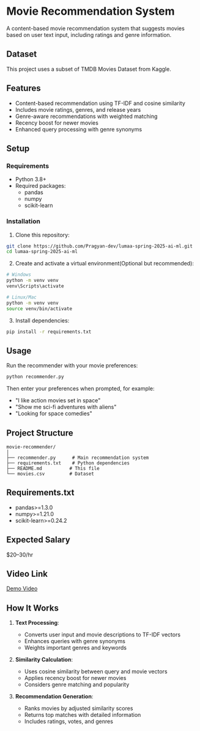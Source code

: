 # Movie Recommendation System

A content-based movie recommendation system that suggests movies based on user text input, including ratings and genre information.

## Dataset

This project uses a subset of TMDB Movies Dataset from Kaggle.


## Features

- Content-based recommendation using TF-IDF and cosine similarity
- Includes movie ratings, genres, and release years
- Genre-aware recommendations with weighted matching
- Recency boost for newer movies
- Enhanced query processing with genre synonyms

## Setup

### Requirements

- Python 3.8+
- Required packages:
  - pandas
  - numpy
  - scikit-learn

### Installation

1. Clone this repository:
```bash
git clone https://github.com/Pragyan-dev/lumaa-spring-2025-ai-ml.git
cd lumaa-spring-2025-ai-ml
```

2. Create and activate a virtual environment(Optional but recommended):
```bash
# Windows
python -m venv venv
venv\Scripts\activate

# Linux/Mac
python -m venv venv
source venv/bin/activate
```

3. Install dependencies:
```bash
pip install -r requirements.txt
```

## Usage

Run the recommender with your movie preferences:
```bash
python recommender.py
```

Then enter your preferences when prompted, for example:
- "I like action movies set in space"
- "Show me sci-fi adventures with aliens"
- "Looking for space comedies"


## Project Structure

```
movie-recommender/
│
├── recommender.py      # Main recommendation system
├── requirements.txt    # Python dependencies
├── README.md          # This file
└── movies.csv         # Dataset 
```
## Requirements.txt

- pandas>=1.3.0
- numpy>=1.21.0
- scikit-learn>=0.24.2

## Expected Salary

$20–30/hr

## Video Link

[Demo Video](https://drive.google.com/file/d/1MVSVZ70Eoa0cPLhbxECx0xzgAQXPiiA3/view?usp=sharing)

## How It Works

1. **Text Processing**:
   - Converts user input and movie descriptions to TF-IDF vectors
   - Enhances queries with genre synonyms
   - Weights important genres and keywords

2. **Similarity Calculation**:
   - Uses cosine similarity between query and movie vectors
   - Applies recency boost for newer movies
   - Considers genre matching and popularity

3. **Recommendation Generation**:
   - Ranks movies by adjusted similarity scores
   - Returns top matches with detailed information
   - Includes ratings, votes, and genres

